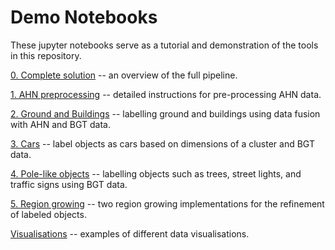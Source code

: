 # Demo Notebooks

These jupyter notebooks serve as a tutorial and demonstration of the tools in this repository.

[0. Complete solution](0.%20Complete%20solution.ipynb) -- an overview of the full pipeline.

[1. AHN preprocessing](1.%20AHN%20preprocessing.ipynb) -- detailed instructions for pre-processing AHN data.

[2. Ground and Buildings](2.%20Ground%20and%20Buildings.ipynb) -- labelling ground and buildings using data fusion with AHN and BGT data.

[3. Cars](3.%20Cars.ipynb) -- label objects as cars based on dimensions of a cluster and BGT data.

[4. Pole-like objects](4.%20Pole-like%20objects.ipynb) -- labelling objects such as trees, street lights, and traffic signs using BGT data.

[5. Region growing](5.%20Region%20growing.ipynb) -- two region growing implementations for the refinement of labeled objects.

[Visualisations](Visualisations.ipynb) -- examples of different data visualisations.
